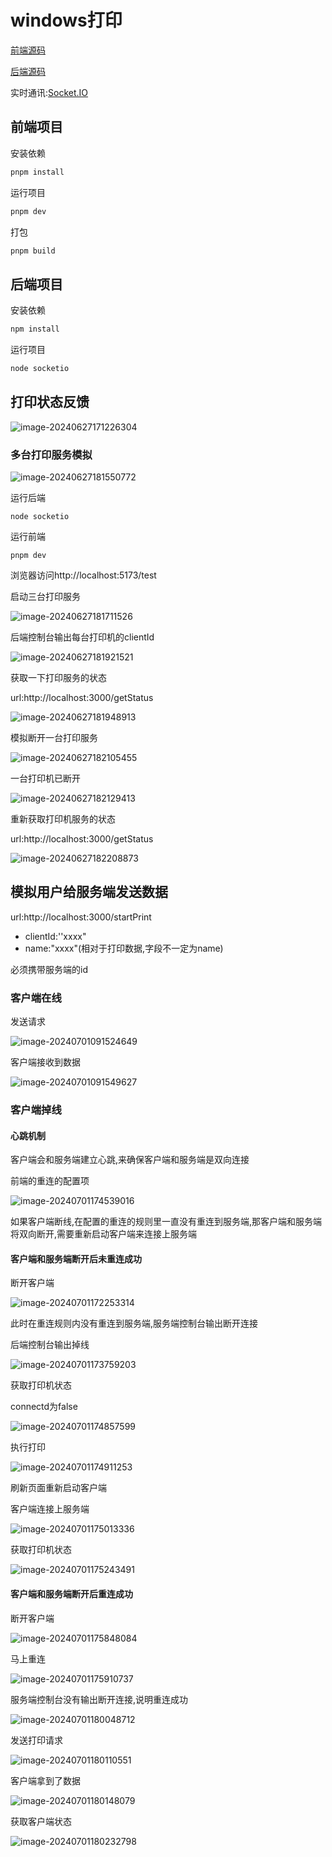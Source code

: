 # windows打印

[前端源码](https://github.com/BINGWU2003/print-project-vue.git)

[后端源码](https://github.com/BINGWU2003/print-serve.git)

实时通讯:[Socket.IO](https://socket.io/zh-CN/)

## 前端项目

安装依赖

```sh
pnpm install
```

运行项目

```sh
pnpm dev
```

打包

```sh
pnpm build
```

## 后端项目

安装依赖

```bash
npm install
```

运行项目

```bash
node socketio
```

## 打印状态反馈

![image-20240627171226304](https://bing-wu-doc-1318477772.cos.ap-nanjing.myqcloud.com/typora/image-20240627171226304.png?imageSlim)

### 多台打印服务模拟

![image-20240627181550772](https://bing-wu-doc-1318477772.cos.ap-nanjing.myqcloud.com/typora/image-20240627181550772.png?imageSlim)

运行后端

```
node socketio
```

运行前端

```
pnpm dev
```

浏览器访问http://localhost:5173/test

启动三台打印服务

![image-20240627181711526](https://bing-wu-doc-1318477772.cos.ap-nanjing.myqcloud.com/typora/image-20240627181711526.png?imageSlim)

后端控制台输出每台打印机的clientId

![image-20240627181921521](https://bing-wu-doc-1318477772.cos.ap-nanjing.myqcloud.com/typora/image-20240627181921521.png?imageSlim)

获取一下打印服务的状态

url:http://localhost:3000/getStatus

![image-20240627181948913](https://bing-wu-doc-1318477772.cos.ap-nanjing.myqcloud.com/typora/image-20240627181948913.png?imageSlim)

模拟断开一台打印服务

![image-20240627182105455](https://bing-wu-doc-1318477772.cos.ap-nanjing.myqcloud.com/typora/image-20240627182105455.png?imageSlim)

一台打印机已断开

![image-20240627182129413](https://bing-wu-doc-1318477772.cos.ap-nanjing.myqcloud.com/typora/image-20240627182129413.png?imageSlim)

重新获取打印机服务的状态

url:http://localhost:3000/getStatus

![image-20240627182208873](https://bing-wu-doc-1318477772.cos.ap-nanjing.myqcloud.com/typora/image-20240627182208873.png?imageSlim)

## 模拟用户给服务端发送数据

url:http://localhost:3000/startPrint

- clientId:''xxxx"
- name:"xxxx"(相对于打印数据,字段不一定为name)

必须携带服务端的id

### 客户端在线

发送请求

![image-20240701091524649](https://bing-wu-doc-1318477772.cos.ap-nanjing.myqcloud.com/typora/image-20240701091524649.png?imageSlim)

客户端接收到数据

![image-20240701091549627](https://bing-wu-doc-1318477772.cos.ap-nanjing.myqcloud.com/typora/image-20240701091549627.png?imageSlim)

### 客户端掉线

#### 心跳机制

客户端会和服务端建立心跳,来确保客户端和服务端是双向连接

前端的重连的配置项

![image-20240701174539016](https://bing-wu-doc-1318477772.cos.ap-nanjing.myqcloud.com/typora/image-20240701174539016.png?imageSlim)

如果客户端断线,在配置的重连的规则里一直没有重连到服务端,那客户端和服务端将双向断开,需要重新启动客户端来连接上服务端

#### 客户端和服务端断开后未重连成功

断开客户端

![image-20240701172253314](https://bing-wu-doc-1318477772.cos.ap-nanjing.myqcloud.com/typora/image-20240701172253314.png?imageSlim)

此时在重连规则内没有重连到服务端,服务端控制台输出断开连接

后端控制台输出掉线

![image-20240701173759203](https://bing-wu-doc-1318477772.cos.ap-nanjing.myqcloud.com/typora/image-20240701173759203.png?imageSlim)

获取打印机状态

connectd为false

![image-20240701174857599](https://bing-wu-doc-1318477772.cos.ap-nanjing.myqcloud.com/typora/image-20240701174857599.png?imageSlim)

执行打印

![image-20240701174911253](https://bing-wu-doc-1318477772.cos.ap-nanjing.myqcloud.com/typora/image-20240701174911253.png?imageSlim)

刷新页面重新启动客户端

客户端连接上服务端

![image-20240701175013336](https://bing-wu-doc-1318477772.cos.ap-nanjing.myqcloud.com/typora/image-20240701175013336.png?imageSlim)

获取打印机状态

![image-20240701175243491](https://bing-wu-doc-1318477772.cos.ap-nanjing.myqcloud.com/typora/image-20240701175243491.png?imageSlim)

#### 客户端和服务端断开后重连成功

断开客户端

![image-20240701175848084](https://bing-wu-doc-1318477772.cos.ap-nanjing.myqcloud.com/typora/image-20240701175848084.png?imageSlim)

马上重连

![image-20240701175910737](https://bing-wu-doc-1318477772.cos.ap-nanjing.myqcloud.com/typora/image-20240701175910737.png?imageSlim)

服务端控制台没有输出断开连接,说明重连成功

![image-20240701180048712](https://bing-wu-doc-1318477772.cos.ap-nanjing.myqcloud.com/typora/image-20240701180048712.png?imageSlim)

发送打印请求

![image-20240701180110551](https://bing-wu-doc-1318477772.cos.ap-nanjing.myqcloud.com/typora/image-20240701180110551.png?imageSlim)

客户端拿到了数据

![image-20240701180148079](https://bing-wu-doc-1318477772.cos.ap-nanjing.myqcloud.com/typora/image-20240701180148079.png?imageSlim)

获取客户端状态

![image-20240701180232798](https://bing-wu-doc-1318477772.cos.ap-nanjing.myqcloud.com/typora/image-20240701180232798.png?imageSlim)
